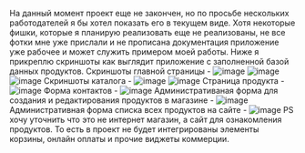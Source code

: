 На данный момент проект еще не закончен, но по просьбе нескольких работодателей я бы хотел показать его в текущем виде. 
Хотя некоторые фишки, которые я планирую реализовать еще не реализованы, не все фотки мне уже прислали и не прописана документация приложение уже рабочее и может служить примером моей работы.
Ниже я прикреплю скриншоты как выглядит приложение с заполненной базой данных продуктов.
Скриншоты главной страницы -
![image](https://github.com/user-attachments/assets/d47b5e89-8eeb-4732-86f2-9c8823acbbde)
![image](https://github.com/user-attachments/assets/d64e4de9-a5c4-4226-8286-32a75a990c00)
![image](https://github.com/user-attachments/assets/03d7fe07-3285-4e7f-9400-02ad6f21a701)
Скриншоты каталога -
![image](https://github.com/user-attachments/assets/1b58e44c-d8ae-4ba4-ae64-d5880ec4cb9c)
![image](https://github.com/user-attachments/assets/10dc62ed-ad22-4549-a819-690d9e47ff6e)
Страница продукта -
![image](https://github.com/user-attachments/assets/a3353a16-31da-45e0-8069-307627475971)
Форма контактов -
![image](https://github.com/user-attachments/assets/f7e9d381-75aa-4870-9e53-9c7e8b023a1f)
Административаная форма для создания и редактирования продуктов в магазине -
![image](https://github.com/user-attachments/assets/f55a0946-39c0-4d9a-9308-25bdca98a36d)
Административная форма списка всех продуктов на сайте -
![image](https://github.com/user-attachments/assets/336edd6d-837a-406d-8521-4911d955fc41)
PS хочу уточнить что это не интернет магазин, а сайт для ознакомления продуктов. То есть в проект не будет интегрированы элементы корзины, онлайн оплаты и прочие виджеты коммерции.

